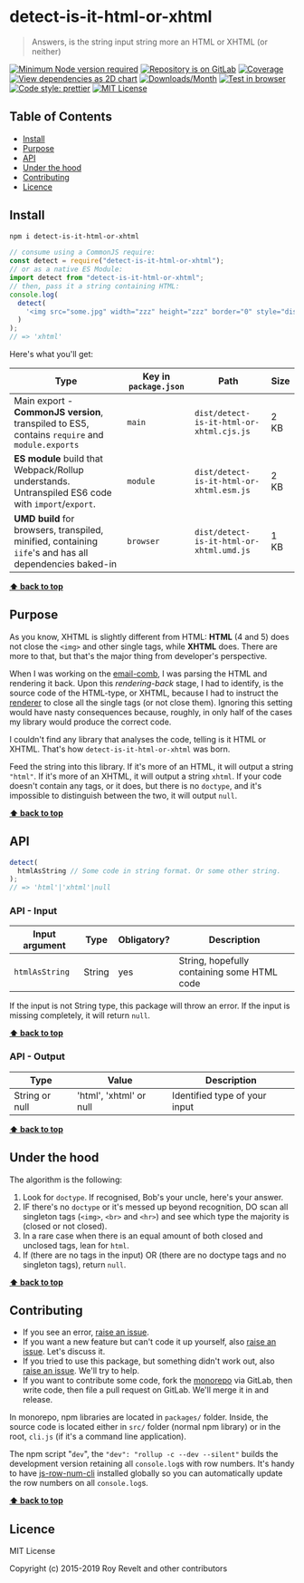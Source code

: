 # detect-is-it-html-or-xhtml

> Answers, is the string input string more an HTML or XHTML (or neither)

[![Minimum Node version required][node-img]][node-url]
[![Repository is on GitLab][gitlab-img]][gitlab-url]
[![Coverage][cov-img]][cov-url]
[![View dependencies as 2D chart][deps2d-img]][deps2d-url]
[![Downloads/Month][downloads-img]][downloads-url]
[![Test in browser][runkit-img]][runkit-url]
[![Code style: prettier][prettier-img]][prettier-url]
[![MIT License][license-img]][license-url]

## Table of Contents

- [Install](#install)
- [Purpose](#purpose)
- [API](#api)
- [Under the hood](#under-the-hood)
- [Contributing](#contributing)
- [Licence](#licence)

## Install

```sh
npm i detect-is-it-html-or-xhtml
```

```js
// consume using a CommonJS require:
const detect = require("detect-is-it-html-or-xhtml");
// or as a native ES Module:
import detect from "detect-is-it-html-or-xhtml";
// then, pass it a string containing HTML:
console.log(
  detect(
    '<img src="some.jpg" width="zzz" height="zzz" border="0" style="display:block;" alt="zzz"/>'
  )
);
// => 'xhtml'
```

Here's what you'll get:

| Type                                                                                                    | Key in `package.json` | Path                                     | Size |
| ------------------------------------------------------------------------------------------------------- | --------------------- | ---------------------------------------- | ---- |
| Main export - **CommonJS version**, transpiled to ES5, contains `require` and `module.exports`          | `main`                | `dist/detect-is-it-html-or-xhtml.cjs.js` | 2 KB |
| **ES module** build that Webpack/Rollup understands. Untranspiled ES6 code with `import`/`export`.      | `module`              | `dist/detect-is-it-html-or-xhtml.esm.js` | 2 KB |
| **UMD build** for browsers, transpiled, minified, containing `iife`'s and has all dependencies baked-in | `browser`             | `dist/detect-is-it-html-or-xhtml.umd.js` | 1 KB |

**[⬆ back to top](#)**

## Purpose

As you know, XHTML is slightly different from HTML: **HTML** (4 and 5) does not close the `<img>` and other single tags, while **XHTML** does. There are more to that, but that's the major thing from developer's perspective.

When I was working on the [email-comb](https://gitlab.com/codsen/codsen/tree/master/packages/email-comb), I was parsing the HTML and rendering it back. Upon this _rendering-back_ stage, I had to identify, is the source code of the HTML-type, or XHTML, because I had to instruct the [renderer](https://github.com/posthtml/posthtml-render) to close all the single tags (or not close them). Ignoring this setting would have nasty consequences because, roughly, in only half of the cases my library would produce the correct code.

I couldn't find any library that analyses the code, telling is it HTML or XHTML. That's how `detect-is-it-html-or-xhtml` was born.

Feed the string into this library. If it's more of an HTML, it will output a string `"html"`. If it's more of an XHTML, it will output a string `xhtml`. If your code doesn't contain any tags, or it does, but there is no `doctype`, and it's impossible to distinguish between the two, it will output `null`.

**[⬆ back to top](#)**

## API

```js
detect(
  htmlAsString // Some code in string format. Or some other string.
);
// => 'html'|'xhtml'|null
```

### API - Input

| Input argument | Type   | Obligatory? | Description                                 |
| -------------- | ------ | ----------- | ------------------------------------------- |
| `htmlAsString` | String | yes         | String, hopefully containing some HTML code |

If the input is not String type, this package will throw an error. If the input is missing completely, it will return `null`.

**[⬆ back to top](#)**

### API - Output

| Type           | Value                   | Description                   |
| -------------- | ----------------------- | ----------------------------- |
| String or null | 'html', 'xhtml' or null | Identified type of your input |

**[⬆ back to top](#)**

## Under the hood

The algorithm is the following:

1.  Look for `doctype`. If recognised, Bob's your uncle, here's your answer.
2.  IF there's no `doctype` or it's messed up beyond recognition, DO scan all singleton tags (`<img>`, `<br>` and `<hr>`) and see which type the majority is (closed or not closed).
3.  In a rare case when there is an equal amount of both closed and unclosed tags, lean for `html`.
4.  If (there are no tags in the input) OR (there are no doctype tags and no singleton tags), return `null`.

**[⬆ back to top](#)**

## Contributing

- If you see an error, [raise an issue](https:/gitlab.com/codsen/codsen/issues/new?issue[title]=detect-is-it-html-or-xhtml%20package%20-%20put%20title%20here&issue[description]=%23%23%20detect-is-it-html-or-xhtml%0A%0Aput%20description%20here).
- If you want a new feature but can't code it up yourself, also [raise an issue](https:/gitlab.com/codsen/codsen/issues/new?issue[title]=detect-is-it-html-or-xhtml%20package%20-%20put%20title%20here&issue[description]=%23%23%20detect-is-it-html-or-xhtml%0A%0Aput%20description%20here). Let's discuss it.
- If you tried to use this package, but something didn't work out, also [raise an issue](https:/gitlab.com/codsen/codsen/issues/new?issue[title]=detect-is-it-html-or-xhtml%20package%20-%20put%20title%20here&issue[description]=%23%23%20detect-is-it-html-or-xhtml%0A%0Aput%20description%20here). We'll try to help.
- If you want to contribute some code, fork the [monorepo](https://gitlab.com/codsen/codsen/) via GitLab, then write code, then file a pull request on GitLab. We'll merge it in and release.

In monorepo, npm libraries are located in `packages/` folder. Inside, the source code is located either in `src/` folder (normal npm library) or in the root, `cli.js` (if it's a command line application).

The npm script "`dev`", the `"dev": "rollup -c --dev --silent"` builds the development version retaining all `console.log`s with row numbers. It's handy to have [js-row-num-cli](https://www.npmjs.com/package/js-row-num-cli) installed globally so you can automatically update the row numbers on all `console.log`s.

**[⬆ back to top](#)**

## Licence

MIT License

Copyright (c) 2015-2019 Roy Revelt and other contributors

[node-img]: https://img.shields.io/node/v/detect-is-it-html-or-xhtml.svg?style=flat-square&label=works%20on%20node
[node-url]: https://www.npmjs.com/package/detect-is-it-html-or-xhtml
[gitlab-img]: https://img.shields.io/badge/repo-on%20GitLab-brightgreen.svg?style=flat-square
[gitlab-url]: https://gitlab.com/codsen/codsen/tree/master/packages/detect-is-it-html-or-xhtml
[cov-img]: https://img.shields.io/badge/coverage-100%25-brightgreen.svg?style=flat-square
[cov-url]: https://gitlab.com/codsen/codsen/tree/master/packages/detect-is-it-html-or-xhtml
[deps2d-img]: https://img.shields.io/badge/deps%20in%202D-see_here-08f0fd.svg?style=flat-square
[deps2d-url]: http://npm.anvaka.com/#/view/2d/detect-is-it-html-or-xhtml
[downloads-img]: https://img.shields.io/npm/dm/detect-is-it-html-or-xhtml.svg?style=flat-square
[downloads-url]: https://npmcharts.com/compare/detect-is-it-html-or-xhtml
[runkit-img]: https://img.shields.io/badge/runkit-test_in_browser-a853ff.svg?style=flat-square
[runkit-url]: https://npm.runkit.com/detect-is-it-html-or-xhtml
[prettier-img]: https://img.shields.io/badge/code_style-prettier-ff69b4.svg?style=flat-square
[prettier-url]: https://prettier.io
[license-img]: https://img.shields.io/badge/licence-MIT-51c838.svg?style=flat-square
[license-url]: https://gitlab.com/codsen/codsen/blob/master/LICENSE
